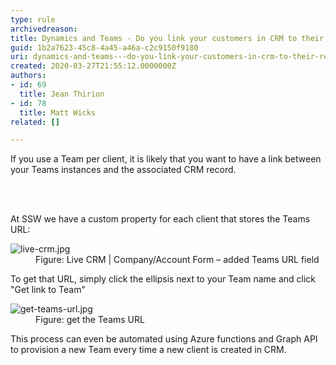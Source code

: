 ```yaml
---
type: rule
archivedreason: 
title: Dynamics and Teams - Do you link your customers in CRM to their respective Teams?
guid: 1b2a7623-45c8-4a45-a46a-c2c9150f9180
uri: dynamics-and-teams---do-you-link-your-customers-in-crm-to-their-respective-teams
created: 2020-03-27T21:55:12.0000000Z
authors:
- id: 69
  title: Jean Thirion
- id: 78
  title: Matt Wicks
related: []

---
```



<p class="ssw15-rteElement-P">​If you use a Team per client, it is likely that you want to have a link between your Teams instances and the associated CRM record.​​<br></p>
<br><excerpt class='endintro'></excerpt><br>
<p class="ssw15-rteElement-P">​At SSW we have a custom property for each client that stores the Teams URL&#58;​​​<br></p><dl class="image"><dt><img src="/PublishingImages/live-crm.jpg" alt="live-crm.jpg" /></dt><dd>Figure&#58; Live CRM | Company/Account Form – added Teams URL field</dd></dl><p>To get that URL, simply click the ellipsis next to your Team name and click &quot;Get link to Team&quot;</p><dl class="image"><dt><img src="/PublishingImages/get-teams-url.jpg" alt="get-teams-url.jpg" /></dt><dd>Figure&#58; get the Teams URL</dd></dl><p>This process can even be automated using Azure functions and Graph API to provision a new Team every time a new client is created in CRM.</p>


